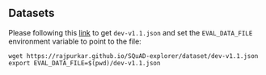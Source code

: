 ## Datasets

Please following this [link](https://github.com/huggingface/transformers/tree/v3.0.2/examples/question-answering)
to get `dev-v1.1.json` and set the `EVAL_DATA_FILE` environment variable to point
to the file:
```
wget https://rajpurkar.github.io/SQuAD-explorer/dataset/dev-v1.1.json
export EVAL_DATA_FILE=$(pwd)/dev-v1.1.json
```
